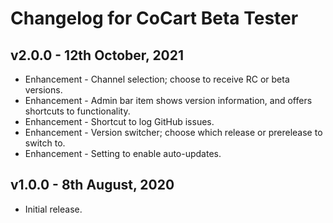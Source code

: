 # Changelog for CoCart Beta Tester

## v2.0.0 - 12th October, 2021

* Enhancement - Channel selection; choose to receive RC or beta versions.
* Enhancement - Admin bar item shows version information, and offers shortcuts to functionality.
* Enhancement - Shortcut to log GitHub issues.
* Enhancement - Version switcher; choose which release or prerelease to switch to.
* Enhancement - Setting to enable auto-updates.

## v1.0.0 - 8th August, 2020

* Initial release.